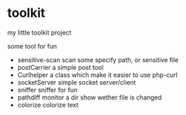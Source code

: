 # toolkit

my little toolkit project

some tool for fun

* sensitive-scan
    scan some specify path, or sensitive file
* postCarrier
    a simple post tool
* Curlhelper
    a class which make it easier to use php-curl
* socketServer
    simple socket server/client
* sniffer
    sniffer for fun
* pathdiff
    monitor a dir
    show wether file is changed
* colorize
    colorize text